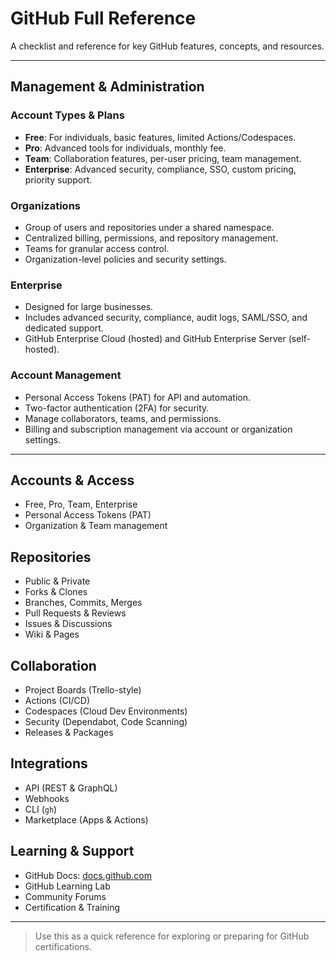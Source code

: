 # GitHub Full Reference

A checklist and reference for key GitHub features, concepts, and resources.

---

## Management & Administration

### Account Types & Plans
- **Free**: For individuals, basic features, limited Actions/Codespaces.
- **Pro**: Advanced tools for individuals, monthly fee.
- **Team**: Collaboration features, per-user pricing, team management.
- **Enterprise**: Advanced security, compliance, SSO, custom pricing, priority support.

### Organizations
- Group of users and repositories under a shared namespace.
- Centralized billing, permissions, and repository management.
- Teams for granular access control.
- Organization-level policies and security settings.

### Enterprise
- Designed for large businesses.
- Includes advanced security, compliance, audit logs, SAML/SSO, and dedicated support.
- GitHub Enterprise Cloud (hosted) and GitHub Enterprise Server (self-hosted).

### Account Management
- Personal Access Tokens (PAT) for API and automation.
- Two-factor authentication (2FA) for security.
- Manage collaborators, teams, and permissions.
- Billing and subscription management via account or organization settings.

---


## Accounts & Access
- Free, Pro, Team, Enterprise
- Personal Access Tokens (PAT)
- Organization & Team management

## Repositories
- Public & Private
- Forks & Clones
- Branches, Commits, Merges
- Pull Requests & Reviews
- Issues & Discussions
- Wiki & Pages

## Collaboration
- Project Boards (Trello-style)
- Actions (CI/CD)
- Codespaces (Cloud Dev Environments)
- Security (Dependabot, Code Scanning)
- Releases & Packages

## Integrations
- API (REST & GraphQL)
- Webhooks
- CLI (`gh`)
- Marketplace (Apps & Actions)

## Learning & Support
- GitHub Docs: [docs.github.com](https://docs.github.com)
- GitHub Learning Lab
- Community Forums
- Certification & Training

---

> Use this as a quick reference for exploring or preparing for GitHub certifications.
